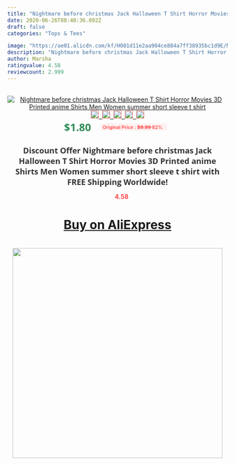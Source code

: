 ```yaml
---
title: "Nightmare before christmas Jack Halloween T Shirt Horror Movies 3D Printed anime Shirts Men Women summer short sleeve t shirt"
date: 2020-06-26T08:40:36.892Z
draft: false
categories: "Tops & Tees"

image: "https://ae01.alicdn.com/kf/H001d11e2aa904ce884a7ff38935bc1d9E/Nightmare-before-christmas-Jack-Halloween-T-Shirt-Horror-Movies-3D-Printed-anime-Shirts-Men-Women-summer.jpg"
description: "Nightmare before christmas Jack Halloween T Shirt Horror Movies 3D Printed anime Shirts Men Women summer short sleeve t shirt"
author: Marsha
ratingvalue: 4.58
reviewcount: 2.999
---
```

<br>
<div style="text-align: center;">
<a href="https://s.click.aliexpress.com/e/_9HiVCp" target="_blank" rel="nofollow noopener noreferrer"><img alt="Nightmare before christmas Jack Halloween T Shirt Horror Movies 3D Printed anime Shirts Men Women summer short sleeve t shirt" class="magnifier-image" src="https://ae01.alicdn.com/kf/H001d11e2aa904ce884a7ff38935bc1d9E/Nightmare-before-christmas-Jack-Halloween-T-Shirt-Horror-Movies-3D-Printed-anime-Shirts-Men-Women-summer.jpg_640x640.jpg">
<br>
<img style="border:1px solid salmon" src="https://ae01.alicdn.com/kf/H001d11e2aa904ce884a7ff38935bc1d9E/Nightmare-before-christmas-Jack-Halloween-T-Shirt-Horror-Movies-3D-Printed-anime-Shirts-Men-Women-summer.jpg_120x120.jpg">&nbsp;&nbsp;<img style="border:1px solid salmon" src="https://ae01.alicdn.com/kf/Hb1536077dc534db19369a319403a1b20N/Nightmare-before-christmas-Jack-Halloween-T-Shirt-Horror-Movies-3D-Printed-anime-Shirts-Men-Women-summer.jpg_120x120.jpg">&nbsp;&nbsp;<img style="border:1px solid salmon" src="https://ae01.alicdn.com/kf/H54c45462816449d38958695cfb41cc16B/Nightmare-before-christmas-Jack-Halloween-T-Shirt-Horror-Movies-3D-Printed-anime-Shirts-Men-Women-summer.jpg_120x120.jpg">&nbsp;&nbsp;<img style="border:1px solid salmon" src="https://ae01.alicdn.com/kf/H9c8b60e607ca47abadc8756e04a488aaK/Nightmare-before-christmas-Jack-Halloween-T-Shirt-Horror-Movies-3D-Printed-anime-Shirts-Men-Women-summer.jpg_120x120.jpg">&nbsp;&nbsp;<img style="border:1px solid salmon" src="https://ae01.alicdn.com/kf/Hb2b6c1b499a3422db016849e85bafd68i/Nightmare-before-christmas-Jack-Halloween-T-Shirt-Horror-Movies-3D-Printed-anime-Shirts-Men-Women-summer.jpg_120x120.jpg"></a></div><br0>
<div style="text-align: center;"><span style="background-color: white; border: 0px; box-sizing: border-box; color: seagreen; display: inline-block; font-family: &quot;open sans&quot; , &quot;arial&quot; , &quot;helvetica&quot; , sans-serif , &quot;heiti&quot;; font-size: 24px; font-stretch: inherit; font-weight: 700; line-height: inherit; margin: 0px 10px 0px 0px; padding: 0px; vertical-align: middle;">$1.80 </span>
<span style="background: rgb(255 , 241 , 241); border-radius: 3px; border: 0px; box-sizing: border-box; color: #ff4747; display: inline-block; font-family: inherit; font-size: 12px; font-stretch: inherit; font-style: inherit; font-variant: inherit; font-weight: 600; line-height: inherit; margin: 0px; padding: 2px 5px; transform: scale(0.9); vertical-align: middle;">Original Price : <b style="text-decoration: line-through;">$9.99 </b> 82%&nbsp;&nbsp;</span></div>
<h1 style="color: #333333; display: inline-block; font-family: &quot;open sans&quot; , &quot;arial&quot; , &quot;helvetica&quot; , sans-serif , &quot;heiti&quot;; font-size: 18px; font-stretch: inherit; font-weight: 700; text-align: center;">Discount Offer Nightmare before christmas Jack Halloween T Shirt Horror Movies 3D Printed anime Shirts Men Women summer short sleeve t shirt with FREE Shipping Worldwide!</h1>
<div style="color: #ff4747; text-align: center;">
<img src="https://4.bp.blogspot.com/-M0ZcTcb-5uY/XleCXlxnR4I/AAAAAAAAAEc/OrjgMkXV1oMQFaCRZj5HQwOCBcu3w1FegCPcBGAYYCw/s1600/star.png" style="height: 15px;">&nbsp;<b>4.58</b></div>
<div class="button_cont" align="center"><a class="buynow_a" href="https://s.click.aliexpress.com/e/_9HiVCp" target="_blank" rel="nofollow noopener noreferrer"><H1>Buy on AliExpress</H1></a></div><br>
<div class="separator" style="clear: both; text-align: center;">
<img src="https://lh3.googleusercontent.com/-pTy5HemUv9M/XlePHvY0dAI/AAAAAAAAAE4/0nX5iRUoIWY8eMW9Dpxeirr157OZliDIgCLcBGAsYHQ/s1600/badge.gif" width="480">
</div>

